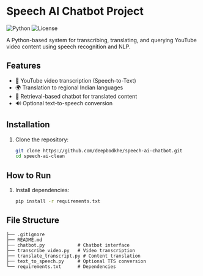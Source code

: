 # Speech AI Chatbot Project

![Python](https://img.shields.io/badge/Python-3.11%2B-blue)
![License](https://img.shields.io/badge/License-MIT-green)

A Python-based system for transcribing, translating, and querying YouTube video content using speech recognition and NLP.

## Features

- 🎤 YouTube video transcription (Speech-to-Text)
- 🌍 Translation to regional Indian languages
- 💬 Retrieval-based chatbot for translated content
- 🔊 Optional text-to-speech conversion

## Installation

1. Clone the repository:
   ```bash
   git clone https://github.com/deepbodkhe/speech-ai-chatbot.git
   cd speech-ai-clean
## How to Run
1. Install dependencies:
   ```bash
   pip install -r requirements.txt
## File Structure
``` speech-ai-clean/
├── .gitignore
├── README.md
├── chatbot.py            # Chatbot interface
├── transcribe_video.py   # Video transcription
├── translate_transcript.py # Content translation
├── text_to_speech.py     # Optional TTS conversion
└── requirements.txt      # Dependencies
